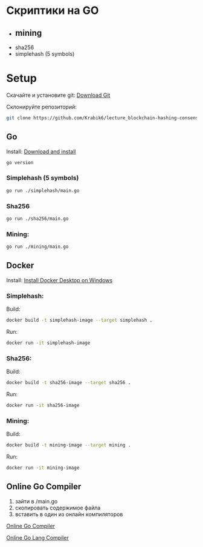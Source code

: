# Скриптики на GO
- mining
  - 
- sha256
- simplehash (5 symbols)

# Setup
Скачайте и установите git: [Download Git](https://github.com/git-guides/install-git#install-git-on-windows)

Cклонируйте репозиторий:
```bash
git clone https://github.com/Krabik6/lecture_blockchain-hashing-consensus.git
```

## Go
Install: [Download and install](https://go.dev/doc/install)
```bash
go version
```
### Simplehash (5 symbols)
```bash
go run ./simplehash/main.go
```
### Sha256
```bash
go run ./sha256/main.go
```
### Mining:
```bash
go run ./mining/main.go
```


## Docker

Install: [Install Docker Desktop on Windows](https://docs.docker.com/desktop/install/windows-install/)

### Simplehash:

Build:
```bash
docker build -t simplehash-image --target simplehash .
```

Run:
```bash
docker run -it simplehash-image
```

### Sha256:

Build:
```bash
docker build -t sha256-image --target sha256 .
```

Run:
```bash
docker run -it sha256-image
```

### Mining:

Build:
```bash
docker build -t mining-image --target mining .
```

Run:
```bash
docker run -it mining-image
```

## Online Go Compiler
1. зайти в <folder>/main.go
2. скопировать содержимое файла
3. вставить в один из онлайн компиляторов

[Online Go Compiler](https://www.programiz.com/golang/online-compiler/)

[Online Go Lang Compiler](https://www.onlinegdb.com/online_go_compiler)